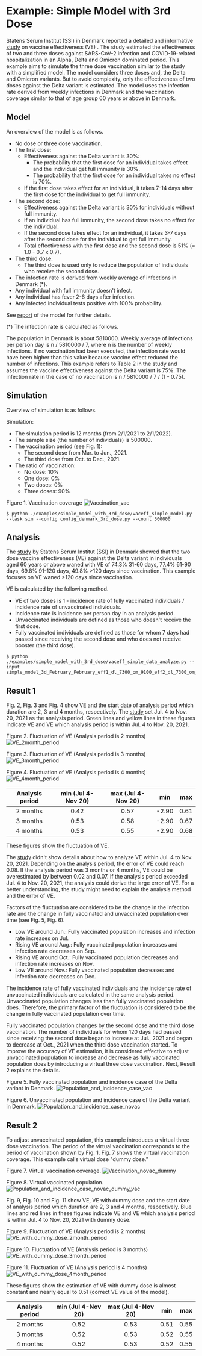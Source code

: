 Example: Simple Model with 3rd Dose
===================================

Statens Serum Institut (SSI) in Denmark reported a detailed and informative [study][1] on vaccine effectiveness (VE) .
The study estimated the effectiveness of two and three doses against SARS-CoV-2 infection and COVID-19-related hospitalization in an Alpha, Delta and Omicron dominated period.
This example aims to simulate the three dose vaccination similar to the study with a simplified model.
The model considers three doses and, the Delta and Omicron variants.
But to avoid complexity, only the effectiveness of two doses against the Delta variant is estimated.
The model uses the infection rate derived from weekly infections in Denmark and the vaccination coverage similar to that of age group 60 years or above in Denmark.


Model
-----

An overview of the model is as follows.<a id="Model"></a>

- No dose or three dose vaccination.
- The first dose:
  - Effectiveness against the Delta variant is 30%:
    - The probability that the first dose for an individual takes effect and the individual get full immunity is 30%.
    - The probability that the first dose for an individual takes no effect is 70%.
  - If the first dose takes effect for an individual, it takes 7-14 days after the first dose for the individual to get full immunity.
- The second dose:
  - Effectiveness against the Delta variant is 30% for individuals without full immunity.
  - If an individual has full immunity, the second dose takes no effect for the individual.
  - If the second dose takes effect for an individual, it takes 3-7 days after the second dose for the individual to get full immunity.
  - Total effectiveness with the first dose and the second dose is 51% (= 1.0 - 0.7 x 0.7).
- The third dose:
  - The third dose is used only to reduce the population of individuals who receive the second dose.
- The infection rate is derived from weekly average of infections in Denmark (*).
- Any individual with full immunity doesn't infect.
- Any individual has fever 2-6 days after infection.
- Any infected individual tests positive with 100% probability.

See [report](./report/model_report.md) of the model for further details.


(*) The infection rate is calculated as follows.

The population in Denmark is about 5810000.
Weekly average of infections per person day is
n / 5810000 / 7, where n is the number of weekly infections.
If no vaccination had been executed, the infection rate would have been higher than this value because vaccine effect reduced the number of infections.
This example refers to Table 2 in the study and assumes the vaccine effectiveness against the Delta variant is 75%. The infection rate in the case of no vaccination is
n / 5810000 / 7 / (1 - 0.75).


Simulation
----------

Overview of simulation is as follows.

Simulation:
- The simulation period is 12 months (from 2/1/2021 to 2/1/2022).
- The sample size (the number of individuals) is 500000.
- The vaccination period (see Fig. 1):
  - The second dose from Mar. to Jun., 2021.
  - The third dose from Oct. to Dec., 2021.
- The ratio of vaccination:
  - No dose: 10%
  - One dose: 0%
  - Two doses: 0%
  - Three doses: 90%

Figure 1. Vaccination coverage
![Vaccination_vac](Vaccination_vac.jpg)

```console
$ python ./examples/simple_model_with_3rd_dose/vaceff_simple_model.py --task sim --config config_denmark_3rd_dose.py --count 500000
```


Analysis
--------

The [study][1] by Statens Serum Institut (SSI) in Denmark showed that the two dose vaccine effectiveness (VE) against the Delta variant in individuals aged 60 years or above waned 
with VE of 74.3% 31-60 days, 77.4% 61-90 days, 69.8% 91-120 days, 49.8% >120 days since vaccination.
This example focuses on VE waned >120 days since vaccination.

VE is calculated by the following method.
- VE of two doses is 1 - incidence rate of fully vaccinated individuals / incidence rate of unvaccinated individuals.
- Incidence rate is incidence per person day in an analysis period.
- Unvaccinated individuals are defined as those who doesn't receive the first dose.
- Fully vaccinated individuals are defined as those for whom 7 days had passed since receiving the second dose and who does not receive booster (the third dose).

```console
$ python ./examples/simple_model_with_3rd_dose/vaceff_simple_data_analyze.py --input simple_model_3d_February_February_eff1_dl_7300_om_9100_eff2_dl_7300_om_9100_eff3_dl_10000_om_6400_vacdist_1009_500000.dat
```


Result 1
--------

Fig. 2, Fig. 3 and Fig. 4 show VE and the start date of analysis period which duration are 2, 3 and 4 months, respectively.
The [study][1] set Jul. 4 to Nov. 20, 2021 as the analysis period.
Green lines and yellow lines in these figures indicate VE and VE which analysis period is within Jul. 4 to Nov. 20, 2021.

Figure 2. Fluctuation of VE (Analysis period is 2 months)
![VE_2month_period](VE_2month_period.jpg)

Figure 3. Fluctuation of VE (Analysis period is 3 months)
![VE_3month_period](VE_3month_period.jpg)

Figure 4. Fluctuation of VE (Analysis period is 4 months)
![VE_4month_period](VE_4month_period.jpg)

| Analysis period | min (Jul 4-Nov 20) | max (Jul 4-Nov 20) | min        | max        |
| :-------------: | :----------------: | :----------------: | :--------: | :--------: |
| 2 months        | 0.42               | 0.57               | -2.90      | 0.61       |
| 3 months        | 0.53               | 0.58               | -2.90      | 0.67       |
| 4 months        | 0.53               | 0.55               | -2.90      | 0.68       |


These figures show the fluctuation of VE.

The [study][1] didn't show details about how to analyze VE within Jul. 4 to Nov. 20, 2021.
Depending on the analysis period, the error of VE could reach 0.08.
If the analysis period was 3 months or 4 months, VE could be overestimated by between 0.02 and 0.07.
If the analysis period exceeded Jul. 4 to Nov. 20, 2021, the analysis could derive the large error of VE.
For a better understanding, the study might need to explain the analysis method and the error of VE.

Factors of the fluctuation are considered to be the change in the infection rate and the change in fully vaccinated and unvaccinated population over time (see Fig. 5, Fig. 6).

- Low VE around Jun.: Fully vaccinated population increases and infection rate increases on Jul.
- Rising VE around Aug.: Fully vaccinated population increases and infection rate decreases on Sep.
- Rising VE around Oct.: Fully vaccinated population decreases and infection rate increases on Nov.
- Low VE around Nov.: Fully vaccinated population decreases and infection rate decreases on Dec.


The incidence rate of fully vaccinated individuals and the incidence rate of unvaccinated individuals are calculated in the same analysis period.
Unvaccinated population changes less than fully vaccinated population does.
Therefore, the primary factor of the fluctuation is considered to be the change in fully vaccinated population over time.

Fully vaccinated population changes by the second dose and the third dose vaccination.
The number of individuals for whom 120 days had passed since receiving the second dose began to increase at Jul., 2021 and began to decrease at Oct., 2021 when the third dose vaccination started.
To improve the accuracy of VE estimation, it is considered effective to adjust unvaccinated population to increase and decrease as fully vaccinated population does by introducing a virtual three dose vaccination.
Next, Result 2 explains the details.

Figure 5. Fully vaccinated population and incidence case of the Delta variant in Denmark.
![Population_and_incidence_case_vac](Population_and_incidence_case_vac.jpg)

Figure 6. Unvaccinated population and incidence case of the Delta variant in Denmark.
![Population_and_incidence_case_novac](Population_and_incidence_case_novac.jpg)


Result 2
--------

To adjust unvaccinated population, this example introduces a virtual three dose vaccination.
The period of the virtual vaccination corresponds to the period of vaccination shown by Fig. 1.
Fig. 7 shows the virtual vaccination coverage. This example calls virtual dose "dummy dose."

Figure 7. Virtual vaccination coverage.
![Vaccination_novac_dummy](Vaccination_novac_dummy.jpg)

Figure 8. Virtual vaccinated population.
![Population_and_incidence_case_novac_dummy_vac](Population_and_incidence_case_novac_dummy_vac.jpg)

Fig. 9, Fig. 10 and Fig. 11 show VE, VE with dummy dose and the start date of analysis period which duration are 2, 3 and 4 months, respectively.
Blue lines and red lines in these figures indicate VE and VE which analysis period is within Jul. 4 to Nov. 20, 2021 with dummy dose.

Figure 9. Fluctuation of VE (Analysis period is 2 months)
![VE_with_dummy_dose_2month_period](VE_with_dummy_dose_2month_period.jpg)

Figure 10. Fluctuation of VE (Analysis period is 3 months)
![VE_with_dummy_dose_3month_period](VE_with_dummy_dose_3month_period.jpg)

Figure 11. Fluctuation of VE (Analysis period is 4 months)
![VE_with_dummy_dose_4month_period](VE_with_dummy_dose_4month_period.jpg)

These figures show the estimation of VE with dummy dose is almost constant and nearly equal to 0.51 (correct VE value of the model).

| Analysis period | min (Jul 4-Nov 20) | max (Jul 4-Nov 20) | min        | max        |
| :-------------: | :----------------: | :----------------: | :--------: | :--------: |
| 2 months        | 0.52               | 0.53               | 0.51       | 0.55       |
| 3 months        | 0.52               | 0.53               | 0.52       | 0.55       |
| 4 months        | 0.52               | 0.53               | 0.52       | 0.55       |


[1]: https://www.medrxiv.org/content/10.1101/2022.04.20.22274061v1
